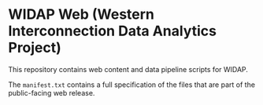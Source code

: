 # WIDAP Web (Western Interconnection Data Analytics Project)

This repository contains web content and data pipeline scripts for WIDAP.

The `manifest.txt` contains a full specification of the files that are part of the public-facing web release.
